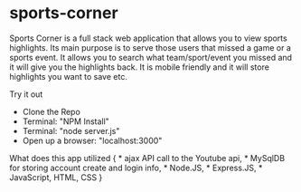 # sports-corner

Sports Corner is a full stack web application that allows you to view sports highlights. Its main purpose is to serve those users that missed
a game or a sports event. It allows you to search what team/sport/event you missed and it will give you the highlights back. It is
mobile friendly and it will store highlights you want to save etc.


Try it out

* Clone the Repo
* Terminal: "NPM Install"
* Terminal: "node server.js"
* Open up a browser: "localhost:3000"


What does this app utilized {
    * ajax API call to the Youtube api,
    * MySqlDB for storing account create and login info,
    * Node.JS,
    * Express.JS,
    * JavaScript, HTML, CSS
}